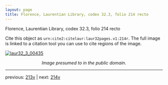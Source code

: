 ```yaml
---
layout: page
title: Florence, Laurentian Library, codex 32.3, folio 214 recto
---
```


Florence, Laurentian Library, codex 32.3, folio 214 recto

Cite this object as `urn:cite2:citelaur:laur32pages.v1:214r`.  The full image is linked to a citation tool you can use to cite regions of the image.

[![laur32_3_00435](http://www.homermultitext.org/iipsrv?IIIF=/project/homer/pyramidal/deepzoom/citelaur/laur32imgs/v1/laur32_3_00435.tif/full/800,/0/default.jpg)](http://www.homermultitext.org/ict2/?urn=urn:cite2:citelaur:laur32imgs.v1:laur32_3_00435) 

<p style="text-align: center; font-style: italic;">Image presumed to in the public domain.</p>

---

previous: [213v](../213v/) | next: [214v](../214v/)